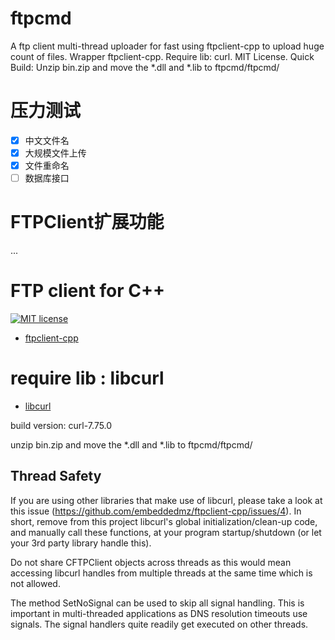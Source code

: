 # ftpcmd
A ftp client multi-thread uploader for fast using ftpclient-cpp to upload huge count of files.
Wrapper ftpclient-cpp.
Require lib: curl.
MIT License.
Quick Build: Unzip bin.zip and move the *.dll and *.lib to ftpcmd/ftpcmd/

# 压力测试

* [x] 中文文件名   
* [x] 大规模文件上传
* [x] 文件重命名
* [ ] 数据库接口

# FTPClient扩展功能

...

# FTP client for C++

[![MIT license](https://img.shields.io/badge/license-MIT-blue.svg)](http://opensource.org/licenses/MIT)

- [ftpclient-cpp](https://github.com/embeddedmz/ftpclient-cpp/)


# require lib : libcurl

- [libcurl](http://curl.haxx.se/libcurl/)

build version: curl-7.75.0

unzip bin.zip and move the *.dll and *.lib to ftpcmd/ftpcmd/

## Thread Safety

If you are using other libraries that make use of libcurl, please take a look at this issue (https://github.com/embeddedmz/ftpclient-cpp/issues/4). In short, remove from this project libcurl's global initialization/clean-up code, and manually call these functions, at your program startup/shutdown (or let your 3rd party library handle this).

Do not share CFTPClient objects across threads as this would mean accessing libcurl handles from multiple threads
at the same time which is not allowed.

The method SetNoSignal can be used to skip all signal handling. This is important in multi-threaded applications as DNS
resolution timeouts use signals. The signal handlers quite readily get executed on other threads.
